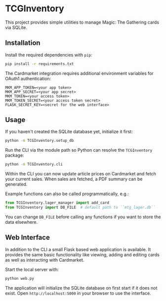 # TCGInventory

This project provides simple utilities to manage Magic: The Gathering cards via
SQLite.

## Installation

Install the required dependencies with ``pip``:

```bash
pip install -r requirements.txt
```

The Cardmarket integration requires additional environment variables for OAuth1
authentication:

```
MKM_APP_TOKEN=<your app token>
MKM_APP_SECRET=<your app secret>
MKM_TOKEN=<your access token>
MKM_TOKEN_SECRET=<your access token secret>
FLASK_SECRET_KEY=<secret for the web interface>
```

## Usage

If you haven't created the SQLite database yet, initialize it first:

```bash
python -m TCGInventory.setup_db
```

Run the CLI via the module path so Python can resolve the ``TCGInventory`` package:

```bash
python -m TCGInventory.cli
```

Within the CLI you can now update article prices on Cardmarket and fetch your
current sales.  When sales are fetched, a PDF summary can be generated.

Example functions can also be called programmatically, e.g.:

```python
from TCGInventory.lager_manager import add_card
from TCGInventory import DB_FILE  # default path to ``mtg_lager.db``
```

You can change ``DB_FILE`` before calling any functions if you want to store the
data elsewhere.

## Web Interface

In addition to the CLI a small Flask based web application is available.  It
provides the same basic functionality like viewing, adding and editing cards as
well as interacting with Cardmarket.

Start the local server with:

```bash
python web.py
```

The application will initialize the SQLite database on first start if it does
not exist.  Open ``http://localhost:5000`` in your browser to use the
interface.
